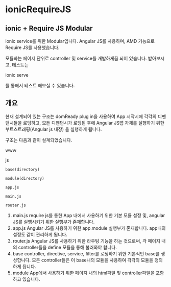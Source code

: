 # ionicRequireJS
ionic + Require JS Modular
--------------------------------------
ionic service를 위한 Modular입니다.
Angular JS를 사용하며, AMD 기능으로 Require JS를 사용했습니다.

모듈화는 페이지 단위로 controller 및 service를 개발하게끔 되어 있습니다.
받아보시고, 테스트는

ionic serve

를 통해서 테스트 해보실 수 있습니다.

개요
--------------------------------------
현재 설계되어 있는 구조는 domReady plug in을 사용하여
App 시작시에 각각의 디펜던시들을 로딩하고,
모든 디펜던시가 로딩된 후에 Angular JS앱 자체를 실행하기 위한 부트스트래핑(Angular js 내장)
을 실행하게 됩니다.

구조는 다음과 같이 설계되었습니다.

www

  js
  
    base(directory)
    
    module(directory)
    
    app.js
    
    main.js
    
    router.js
    
    

1) main.js
require js를 통한 App 내에서 사용하기 위한 기본 모듈 설정 및, angular JS를 실행시키기 위한 실행부가 존재합니다.
2) app.js
Angular JS를 사용하기 위한 app.module 실행부가 존재합니다. app내의 설정도 같이 관리하게 됩니다.
3) router.js
Angular JS를 사용하기 위한 라우팅 기능을 하는 것으로써, 각 페이지 내의 controller들을 define 모듈을 통해 불러와야
합니다.
3) base
controller, directive, service, filter를 로딩하기 위한 기본적인 base를 생성합니다. 모든 controller들은 이 base내의 모듈을 사용하여 각각의 모듈을 정의하게 됩니다.
4) module
App에서 사용하기 위한 페이지 내의 html파일 및 controller파일을 포함하고 있습니다.
